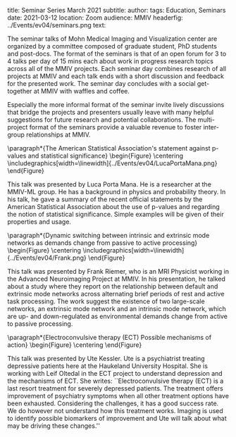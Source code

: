 title: Seminar Series March 2021
subtitle:
author: 
tags: Education, Seminars
date: 2021-03-12
location: Zoom
audience: MMIV
headerfig: ../Events/ev04/seminars.png
text:

The seminar talks of Mohn Medical Imaging and Visualization center are organized by a committee composed of graduate student, PhD students and post-docs. The format of the seminars is that of an open forum for 3 to 4 talks per day of 15 mins each about work in progress research topics across all of the MMIV projects. Each seminar day combines research of all projects at MMIV and each talk ends with a short discussion and feedback for the presented work. The seminar day concludes with a social get-together at MMIV with waffles and coffee.

Especially the more informal format of the seminar invite lively discussions that bridge the projects and presenters usually leave with many helpful suggestions for future research and potential collaborations. The multi-project format of the seminars provide a valuable revenue to foster inter-group relationships at MMIV.

\paragraph*{The American Statistical Association's statement against p-values and statistical significance}
\begin{Figure}
    \centering
	\includegraphics[width=\linewidth]{../Events/ev04/LucaPortaMana.png}
\end{Figure}

This talk was presented by Luca Porta Mana. He is a researcher at the MMIV-ML group. He has a background in physics and probability theory. In his talk, he gave a summary of the recent official statements by the American Statistical Association about the use of p-values and regarding the notion of statistical significance. Simple examples will be given of their properties and usage.

\paragraph*{Dynamic switching between intrinsic and extrinsic mode networks as demands change from passive to active processing}
\begin{Figure}
    \centering
	\includegraphics[width=\linewidth]{../Events/ev04/Frank.png}
\end{Figure}

This talk was presented by Frank Riemer, who is an MRI Physicist working in the Advanced Neuroimaging Project at MMIV. In his presentation, he talked about a study where they report on the relationship between default and extrinsic mode networks across alternating brief periods of rest and active task processing. The work suggest the existence of two large-scale networks, an extrinsic mode network and an intrinsic mode network, which are up- and down-regulated as environmental demands change from active to passive processing.

\paragraph*{Electroconvulsive therapy (ECT) Possible mechanisms of action}
\begin{Figure}
    \centering
\end{Figure}

This talk was presented by Ute Kessler. Ute is a psychiatrist treating depressive patients here at the Haukeland University Hospital. She is working with Leif Oltedal in the ECT project to understand depression and the mechanisms of ECT.
She writes: ``Electroconvulsive therapy (ECT) is a last resort treatment for severely depressed patients. The treatment offers improvement of psychiatry symptoms when all other treatment options have been exhausted. Considering the challenges, it has a good success rate. We do however not understand how this treatment works. Imaging is used to identify possible biomarkers of improvement and Ute will talk about what may be driving these changes.''



